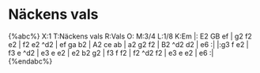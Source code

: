 # Näckens vals

{%abc%}
X:1
T:Näckens vals
R:Vals
O:
M:3/4
L:1/8
K:Em
|: E2 GB ef | g2 f2 e2 | f2 e2 ^d2 | ef ga b2 | A2 ce ab | a2 g2 f2 | B2 ^d2 d2 | e6 :|
|:g3 f e2 | f3 e ^d2 | e3 e e2 | e2 b2 g2 | f3 f f2 | f2 ^d2 f2 | e3 e e2 | e6 :|
{%endabc%}
